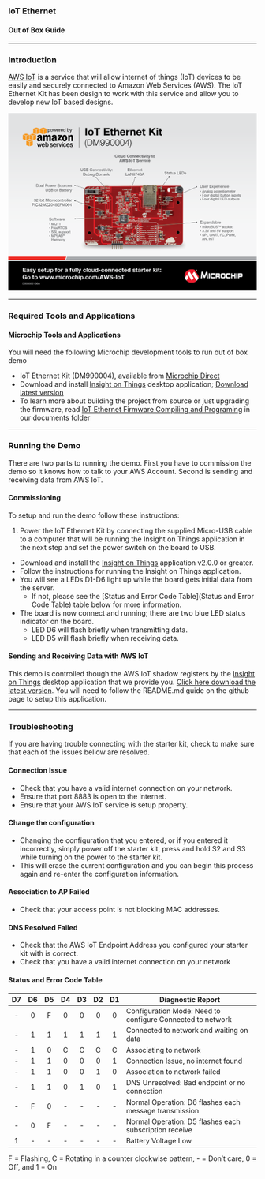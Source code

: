 ### IoT Ethernet
#### Out of Box Guide

---
### Introduction
[AWS IoT](http://aws.amazon.com/iot/) is a service that will allow internet of things (IoT) devices to be easily and securely connected to Amazon Web Services (AWS).  The IoT Ethernet Kit has been design to work with this service and allow you to develop new IoT based designs.

![IoT Ethernet Overview](images/DM990004.png)

---
### Required Tools and Applications
#### Microchip Tools and Applications
You will need the following Microchip development tools to run out of box demo

- IoT Ethernet Kit (DM990004), available from [Microchip Direct](http://www.microchipdirect.com/productsearch.aspx?Keywords=DM990004)
- Download and install [Insight on Things](https://github.com/MicrochipTech/aws-iot-insight-on-things-desktop-app) desktop application; [Download latest version](https://github.com/MicrochipTech/aws-iot-insight-on-things-desktop-app/releases/latest)
- To learn more about building the project from source or just upgrading the firmware, read [IoT Ethernet Firmware Compiling and Programing](iot-ethernet-firmware-compile-and-program.md) in our documents folder

---

### Running the Demo
There are two parts to running the demo. First you have to commission the demo so it knows how to talk to your AWS Account. Second is sending and receiving data from AWS IoT.

#### Commissioning
To setup and run the demo follow these instructions:

1. Power the IoT Ethernet Kit by connecting the supplied Micro-USB cable to a computer that will be running the Insight on Things application in the next step and set the power switch on the board to USB.
- Download and install the [Insight on Things](https://github.com/MicrochipTech/aws-iot-insight-on-things-desktop-app) application v2.0.0 or greater.
- Follow the instructions for running the Insight on Things application.
- You will see a LEDs D1-D6 light up while the board gets initial data from the server.
    - If not, please see the [Status and Error Code Table](Status and Error Code Table) table below for more information.
- The board is now connect and running; there are two blue LED status indicator on the board.
    - LED D6 will flash briefly when transmitting data.
    - LED D5 will flash briefly when receiving data.

#### Sending and Receiving Data with AWS IoT
This demo is controlled though the AWS IoT shadow registers by the [Insight on Things](https://github.com/MicrochipTech/aws-iot-insight-on-things-desktop-app) desktop application that we provide you.  [Click here download the latest version](https://github.com/MicrochipTech/aws-iot-insight-on-things-desktop-app/releases/latest).  You will need to follow the README.md guide on the github page to setup this application.

---

### Troubleshooting
If you are having trouble connecting with the starter kit, check to make sure that each of the issues bellow are resolved.

#### Connection Issue
- Check that you have a valid internet connection on your network.
- Ensure that port 8883 is open to the internet.
- Ensure that your AWS IoT service is setup property.

#### Change the configuration
- Changing the configuration that you entered, or if you entered it incorrectly, simply power off the starter kit, press and hold S2 and S3 while turning on the power to the starter kit.
- This will erase the current configuration and you can begin this process again and re-enter the configuration information.


#### Association to AP Failed
- Check that your access point is not blocking MAC addresses.

#### DNS Resolved Failed
- Check that the AWS IoT Endpoint Address you configured your starter kit with is correct.
- Check that you have a valid internet connection on your network

#### Status and Error Code Table
 D7  | D6  | D5  | D4  | D3  | D2  | D1  | Diagnostic Report
:---:|:---:|:---:|:---:|:---:|:---:|:---:|-----
 -   | 0   | F   | 0   | 0   | 0   | 0   | Configuration Mode: Need to configure Connected to network
 -   | 1   | 1   | 1   | 1   | 1   | 1   | Connected to network and waiting on data
 -   | 1   | 0   | C   | C   | C   | C   | Associating to network
 -   | 1   | 1   | 0   | 0   | 0   | 1   | Connection Issue, no internet found
 -   | 1   | 1   | 0   | 0   | 1   | 0   | Association to network failed
 -   | 1   | 1   | 0   | 1   | 0   | 1   | DNS Unresolved: Bad endpoint or no connection
 -   | F   | 0   | -   | -   | -   | -   | Normal Operation: D6 flashes each message transmission
 -   | 0   | F   | -   | -   | -   | -   | Normal Operation: D5 flashes each subscription receive
 1   | -   | -   | -   | -   | -   | -   | Battery Voltage Low
F = Flashing, C = Rotating in a counter clockwise pattern, - = Don’t care, 0 = Off, and 1 = On
